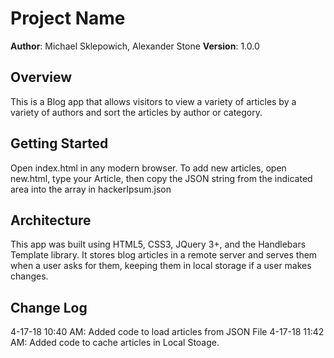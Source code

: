 # Project Name

**Author**: Michael Sklepowich, Alexander Stone
**Version**: 1.0.0 

## Overview
This is a Blog app that allows visitors to view a variety of articles by a variety of authors and sort the articles by author or category.

## Getting Started
Open index.html in any modern browser. To add new articles, open new.html, type your Article, then copy the JSON string from the indicated area into the array in hackerIpsum.json

## Architecture
This app was built using HTML5, CSS3, JQuery 3+, and the Handlebars Template library. It stores blog articles in a remote server and serves them when a user asks for them, keeping them in local storage if a user makes changes.

## Change Log
4-17-18 10:40 AM: Added code to load articles from JSON File
4-17-18 11:42 AM: Added code to cache articles in Local Stoage.
